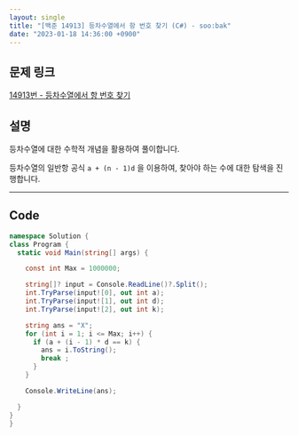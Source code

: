 ```yaml
---
layout: single
title: "[백준 14913] 등차수열에서 항 번호 찾기 (C#) - soo:bak"
date: "2023-01-18 14:36:00 +0900"
---
```


## 문제 링크
  [14913번 - 등차수열에서 항 번호 찾기](https://www.acmicpc.net/problem/14913)

## 설명
  등차수열에 대한 수학적 개념을 활용하여 풀이합니다.

  등차수열의 일반항 공식 `a + (n - 1)d` 을 이용하여, 찾아야 하는 수에 대한 탐색을 진행합니다.


- - -

## Code
  ```c#
namespace Solution {
  class Program {
    static void Main(string[] args) {

      const int Max = 1000000;

      string[]? input = Console.ReadLine()?.Split();
      int.TryParse(input![0], out int a);
      int.TryParse(input![1], out int d);
      int.TryParse(input![2], out int k);

      string ans = "X";
      for (int i = 1; i <= Max; i++) {
        if (a + (i - 1) * d == k) {
          ans = i.ToString();
          break ;
        }
      }

      Console.WriteLine(ans);

    }
  }
}
  ```

